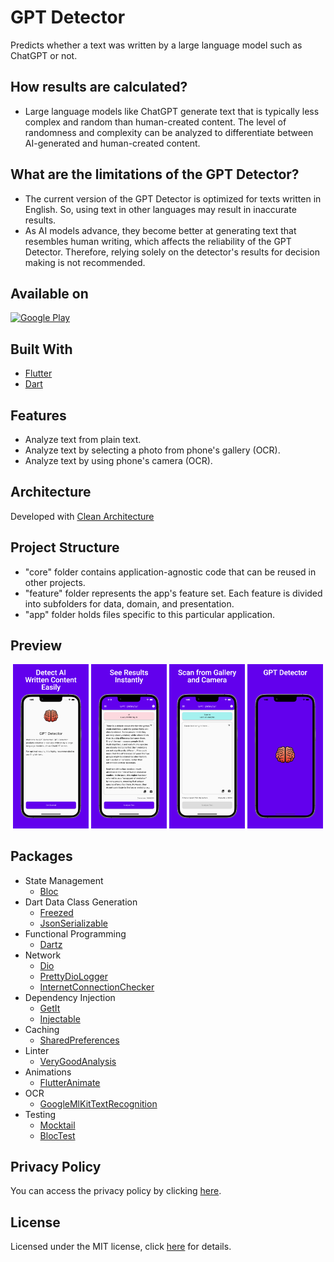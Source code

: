 # GPT Detector

Predicts whether a text was written by a large language model such as ChatGPT or not.

## How results are calculated?

- Large language models like ChatGPT generate text that is typically less complex and random than human-created content. The level of randomness and complexity can be analyzed to differentiate between AI-generated and human-created content.

## What are the limitations of the GPT Detector?

- The current version of the GPT Detector is optimized for texts written in English. So, using text in other languages may result in inaccurate results.
- As AI models advance, they become better at generating text that resembles human writing, which affects the reliability of the GPT Detector. Therefore, relying solely on the detector's results for decision making is not recommended.

## Available on

[![Google Play](https://play.google.com/intl/en_us/badges/images/badge_new.png)](https://play.google.com/store/apps/details?id=com.cem256.gptdetector)

## Built With

- [Flutter](https://flutter.dev/)
- [Dart](https://dart.dev/)

## Features

- Analyze text from plain text.
- Analyze text by selecting a photo from phone's gallery (OCR).
- Analyze text by using phone's camera (OCR).

## Architecture

Developed with [Clean Architecture](https://github.com/ResoCoder/flutter-tdd-clean-architecture-course#readme)

## Project Structure

- "core" folder contains application-agnostic code that can be reused in other projects.
- "feature" folder represents the app's feature set. Each feature is divided into subfolders for data, domain, and presentation.
- "app" folder holds files specific to this particular application.

## Preview

<p align='center'>
    <img src="screenshots/ss1.jpeg" width="24%"/>
    <img src="screenshots/ss2.jpeg" width="24%"/>
    <img src="screenshots/ss3.jpeg" width="24%"/>
    <img src="screenshots/ss4.jpeg" width="24%"/>
</p>

## Packages

- State Management
  - [Bloc](https://pub.dev/packages/flutter_bloc)
- Dart Data Class Generation
  - [Freezed](https://pub.dev/packages/freezed)
  - [JsonSerializable](https://pub.dev/packages/json_serializable)
- Functional Programming
  - [Dartz](https://pub.dev/packages/dartz)
- Network
  - [Dio](https://pub.dev/packages/dio)
  - [PrettyDioLogger](https://pub.dev/packages/pretty_dio_logger)
  - [InternetConnectionChecker](https://pub.dev/packages/internet_connection_checker)
- Dependency Injection
  - [GetIt](https://pub.dev/packages/get_it)
  - [Injectable](https://pub.dev/packages/injectable)
- Caching
  - [SharedPreferences](https://pub.dev/packages/shared_preferences)
- Linter
  - [VeryGoodAnalysis](https://pub.dev/packages/very_good_analysis)
- Animations
  - [FlutterAnimate](https://pub.dev/packages/flutter_animate)
- OCR
  - [GoogleMlKitTextRecognition](https://pub.dev/packages/google_mlkit_text_recognition)
- Testing
  - [Mocktail](https://pub.dev/packages/mocktail)
  - [BlocTest](https://pub.dev/packages/bloc_test)

## Privacy Policy

You can access the privacy policy by clicking [here](privacy-policy.md).

## License

Licensed under the MIT license, click [here](LICENSE.md) for details.
